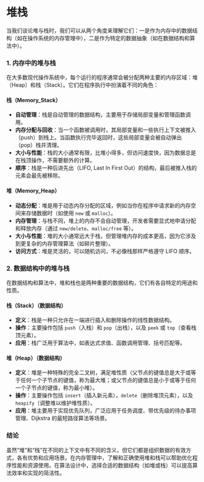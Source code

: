 # 堆栈

当我们谈论堆与栈时，我们可以从两个角度来理解它们：一是作为内存中的数据结构（如在操作系统的内存管理中），二是作为特定的数据抽象（如在数据结构和算法中）。

### 1. 内存中的堆与栈

在大多数现代操作系统中，每个运行的程序通常会被分配两种主要的内存区域：堆（Heap）和栈（Stack）。它们在程序执行中扮演着不同的角色：

#### **栈（Memory_Stack）**

- **自动管理**：栈是自动管理的数据结构，主要用于存储局部变量和管理函数调用。
- **内存分配与回收**：当一个函数被调用时，其局部变量和一些执行上下文被推入（push）到栈上。当函数执行完毕返回时，这些局部变量会被自动弹出（pop）栈并清理。
- **大小与性能**：栈的大小通常有限，比堆小得多，但访问速度快，因为数据总是在栈顶操作，不需要额外的计算。
- **顺序**：栈是一种后进先出（LIFO, Last In First Out）的结构，最后被推入栈的元素会最先被移除。

#### **堆（Memory_Heap）**

- **动态分配**：堆是用于动态内存分配的区域，例如当你在程序中请求新的内存空间来存储数据时（如使用 `new` 或 `malloc`）。
- **内存管理**：与栈不同，堆上的内存不会自动管理，开发者需要显式地申请分配和释放内存（通过 `new/delete`、`malloc/free` 等）。
- **大小与性能**：堆的大小通常远大于栈，但管理堆内存的成本更高，因为它涉及到更复杂的内存管理算法（如碎片整理）。
- **访问方式**：堆是灵活的，可以随机访问，不必像栈那样严格遵守 LIFO 顺序。

### 2. 数据结构中的堆与栈

在数据结构和算法中，堆和栈也是两种重要的数据结构，它们有各自特定的用途和性质。

#### **栈（Stack）**（数据结构）

- **定义**：栈是一种只允许在一端进行插入和删除操作的线性数据结构。
- **操作**：主要操作包括 `push`（入栈）和 `pop`（出栈），以及 `peek` 或 `top`（查看栈顶元素）。
- **应用**：栈广泛用于算法中，如表达式求值、函数调用管理、括号匹配等。

#### **堆（Heap）**（数据结构）

- **定义**：堆是一种特殊的完全二叉树，满足堆性质（父节点的键值总是大于或等于任何一个子节点的键值，称为最大堆；或父节点的键值总是小于或等于任何一个子节点的键值，称为最小堆）。
- **操作**：主要操作包括 `insert`（插入新元素），`delete`（删除堆顶元素），以及 `heapify`（调整堆以维护堆性质）。
- **应用**：堆主要用于实现优先队列，广泛应用于任务调度、带优先级的待办事项管理、Dijkstra 的最短路径算法等场景。

### 结论

虽然“堆”和“栈”在不同的上下文中有不同的含义，但它们都是组织数据的有效方式，各有优势和应用场景。在内存管理中，了解和正确使用堆和栈可以帮助优化程序性能和资源使用。在算法设计中，选择合适的数据结构（如堆或栈）可以提高算法效率和实现的简洁性。